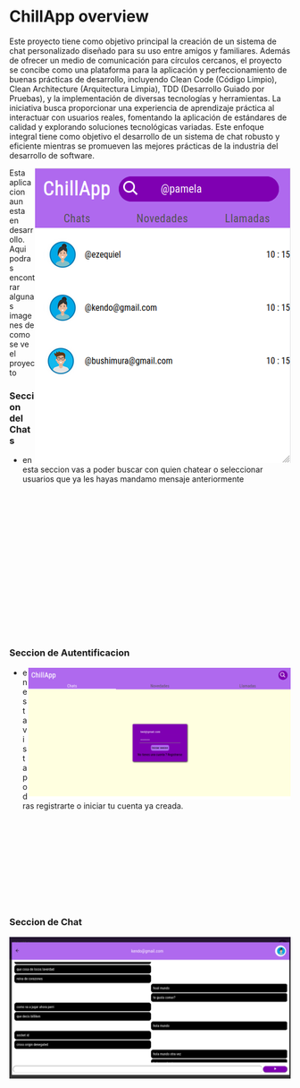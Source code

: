 <h1>ChillApp overview</h1>

<p>Este proyecto tiene como objetivo principal la creación de un sistema de chat personalizado diseñado para su uso entre amigos y familiares. Además de ofrecer un medio de comunicación para círculos cercanos, el proyecto se concibe como una plataforma para la aplicación y perfeccionamiento de buenas prácticas de desarrollo, incluyendo Clean Code (Código Limpio), Clean Architecture (Arquitectura Limpia), TDD (Desarrollo Guiado por Pruebas), y la implementación de diversas tecnologías y herramientas. La iniciativa busca proporcionar una experiencia de aprendizaje práctica al interactuar con usuarios reales, fomentando la aplicación de estándares de calidad y explorando soluciones tecnológicas variadas. Este enfoque integral tiene como objetivo el desarrollo de un sistema de chat robusto y eficiente mientras se promueven las mejores prácticas de la industria del desarrollo de software.</p>

<img align="right" alt="PNG" src="./img/ChillApp.png"/>
<p>Esta aplicacion aun esta en desarrollo. Aqui podras encontrar algunas imagenes de como se ve el proyecto</p>

<h3>Seccion del Chats </h3>

 - en esta seccion vas a poder buscar con quien chatear o seleccionar usuarios que ya les   hayas mandamo mensaje anteriormente


<br/>
<br/>
<br/>
<br/>
<br/>
<br/>
<br/>
<br/>
<br/>
<br/>
<br/>
<br/>
<br/>
<br/>
<br/>





<h3>Seccion de Autentificacion</h3>
<img alt="PNG" src="./img/ChillAppLogin.png" align="right" width="470"/>

 - en esta vista podras registrarte o iniciar tu cuenta ya creada.


<br/>
<br/>
<br/>
<br/>
<br/>
<br/>
<br/>
<br/>
<br/>

<h3>Seccion de Chat</h3>
<img alt="PNG" src="./img/ChillAppChat.png" />


